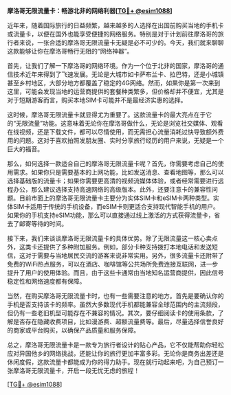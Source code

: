 **摩洛哥无限流量卡：畅游北非的网络利器[[TG💪+ @esim1088](https://t.me/s/esim1088)]**

近年来，随着国际旅行的日益频繁，越来越多的人选择在出国前购买当地的手机卡或流量卡，以便在国外也能享受便捷的网络服务。特别是对于计划前往摩洛哥的旅行者来说，一张合适的摩洛哥无限流量卡无疑是必不可少的。今天，我们就来聊聊这款能够让你在摩洛哥畅行无阻的“网络神器”。

首先，让我们了解一下摩洛哥的网络环境。作为一个位于北非的国家，摩洛哥的通信技术近年来得到了飞速发展。无论是大城市如卡萨布兰卡、拉巴特，还是小城镇甚至乡村地区，大部分地方都覆盖了稳定的4G网络。然而，如果你是第一次来到这里，可能会发现当地的运营商提供的套餐种类繁多，但价格却并不便宜，尤其是对于短期游客而言，购买本地SIM卡可能并不是最经济实惠的选择。

这时候，摩洛哥无限流量卡就显得尤为重要了。这款流量卡的最大亮点在于它的“无限流量”功能。这意味着无论你在摩洛哥做什么，无论是浏览社交媒体、观看在线视频，还是下载文件，都可以尽情使用，而无需担心流量消耗过快导致额外费用的问题。这对于喜欢拍照发朋友圈、实时分享旅行经历的用户来说，无疑是一个巨大的福音。

那么，如何选择一款适合自己的摩洛哥无限流量卡呢？首先，你需要考虑自己的使用需求。如果你只是需要基本的上网功能，比如发送消息、查看地图等，那么可以选择基础版的流量卡；如果你需要更高清的视频流媒体体验，或者经常需要进行远程办公，那么建议选择支持高速网络的高级版本。此外，还要注意卡的兼容性问题。目前市面上的摩洛哥无限流量卡主要分为实体SIM卡和eSIM卡两种类型。实体SIM卡适用于传统的手机设备，而eSIM卡则更适合支持现代智能手机的用户。如果你的手机支持eSIM功能，那么可以直接通过线上激活的方式获得流量卡，省去了邮寄等待的时间。

接下来，我们来谈谈摩洛哥无限流量卡的具体优势。除了无限流量这一核心卖点外，这类卡还提供了多种附加服务。例如，部分卡种支持拨打本地电话和发送短信，这对于需要与当地居民交流的游客来说非常实用。另外，很多流量卡还附带了免费的WiFi热点服务，可以在酒店、咖啡馆等公共场所免费连接互联网，进一步提升了用户的使用体验。而且，由于这些卡通常由当地知名运营商提供，因此信号稳定性和网络速度都有保障。

当然，在购买摩洛哥无限流量卡时，也有一些需要注意的地方。首先是要确认你的手机是否支持该卡的频率。虽然大多数现代手机都能兼容全球范围内的主流频段，但仍有一些老旧机型可能存在不兼容的情况。其次，要仔细阅读卡的使用条款，了解是否存在隐藏收费项目，比如漫游费、超额流量费等。最后，尽量选择信誉良好的商家或平台购买，以确保产品质量和服务保障。

总之，摩洛哥无限流量卡是一款专为旅行者设计的贴心产品，它不仅能帮助你轻松应对异国他乡的网络挑战，还能让你的旅行更加丰富多彩。无论你是商务出差还是休闲度假，这款流量卡都能成为你的得力助手。现在就行动起来吧，为自己预订一张摩洛哥无限流量卡，开启一段无忧无虑的旅程！

[[TG💪+ @esim1088](https://t.me/s/esim1088)]